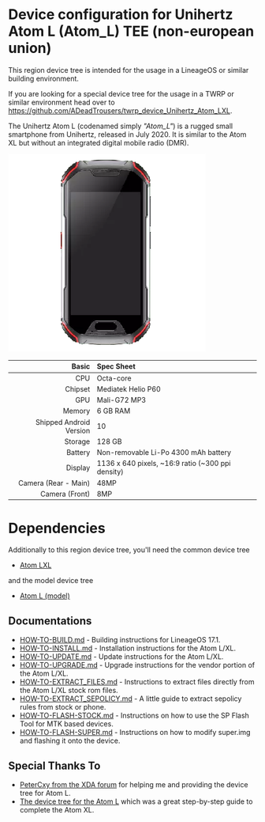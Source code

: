 Device configuration for Unihertz Atom L (Atom_L) TEE (non-european union)
=================================================
This region device tree is intended for the usage in a LineageOS or similar building environment.

If you are looking for a special device tree for the usage in a TWRP or similar environment head over to https://github.com/ADeadTrousers/twrp_device_Unihertz_Atom_LXL.

The Unihertz Atom L (codenamed simply _"Atom_L"_) is a rugged small smartphone from Unihertz, released in July 2020. It is similar to the Atom XL but without an integrated digital mobile radio (DMR).

![](https://github.com/ADeadTrousers/android_device_Unihertz_Atom_L/blob/master/docs/images/atom_l.png)

| Basic                   | Spec Sheet                                                                                                                     |
| -----------------------:|:------------------------------------------------------------------------------------------------------------------------------ |
| CPU                     | Octa-core                                                                                                                      |
| Chipset                 | Mediatek Helio P60                                                                                                             |
| GPU                     | Mali-G72 MP3                                                                                                                   |
| Memory                  | 6 GB RAM                                                                                                                       |
| Shipped Android Version | 10                                                                                                                             |
| Storage                 | 128 GB                                                                                                                         |
| Battery                 | Non-removable Li-Po 4300 mAh battery                                                                                           |
| Display                 | 1136 x 640 pixels, ~16:9 ratio (~300 ppi density)                                                                              |
| Camera (Rear - Main)    | 48MP                                                                                                                           |
| Camera (Front)          | 8MP                                                                                                                            |

# Dependencies

Additionally to this region device tree, you'll need the common device tree

- [Atom LXL](https://github.com/ADeadTrousers/android_device_Unihertz_Atom_LXL)

and the model device tree

- [Atom L (model)](https://github.com/ADeadTrousers/android_device_Unihertz_Atom_L)

## Documentations

- [HOW-TO-BUILD.md](https://github.com/ADeadTrousers/android_device_Unihertz_Atom_LXL/blob/master/docs/HOW-TO-BUILD.md) - Building instructions for LineageOS 17.1.
- [HOW-TO-INSTALL.md](https://github.com/ADeadTrousers/android_device_Unihertz_Atom_LXL/blob/master/docs/HOW-TO-INSTALL.md) - Installation instructions for the Atom L/XL.
- [HOW-TO-UPDATE.md](https://github.com/ADeadTrousers/android_device_Unihertz_Atom_LXL/blob/master/docs/HOW-TO-UPDATE.md) - Update instructions for the Atom L/XL.
- [HOW-TO-UPGRADE.md](https://github.com/ADeadTrousers/android_device_Unihertz_Atom_LXL/blob/master/docs/HOW-TO-UPGRADE.md) - Upgrade instructions for the vendor portion of the Atom L/XL.
- [HOW-TO-EXTRACT_FILES.md](https://github.com/ADeadTrousers/android_device_Unihertz_Atom_LXL/blob/master/docs/HOW-TO-EXTRACT_FILES.md) - Instructions to extract files directly from the Atom L/XL stock rom files.
- [HOW-TO-EXTRACT_SEPOLICY.md](https://github.com/ADeadTrousers/android_device_Unihertz_Atom_LXL/blob/master/docs/HOW-TO-EXTRACT_SEPOLICY.md) - A little guide to extract sepolicy rules from stock or phone.
- [HOW-TO-FLASH-STOCK.md](https://github.com/ADeadTrousers/android_device_Unihertz_Atom_LXL/blob/master/docs/HOW-TO-FLASH-STOCK.md) - Instructions on how to use the SP Flash Tool for MTK based devices.
- [HOW-TO-FLASH-SUPER.md](https://github.com/ADeadTrousers/android_device_Unihertz_Atom_LXL/blob/master/docs/HOW-TO-FLASH-SUPER.md) - Instructions on how to modify super.img and flashing it onto the device.

## Special Thanks To

- [PeterCxy from the XDA forum](https://forum.xda-developers.com/member.php?u=5351691) for helping me and providing the device tree for Atom L.
- [The device tree for the Atom L](https://cgit.typeblog.net/android/device/unihertz/Atom_L/) which was a great step-by-step guide to complete the Atom XL.
